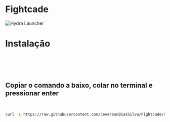 # Fightcade
<img src="https://raw.githubusercontent.com/JeversonDiasSilva" alt="Hydra Launcher">
<h1>Instalação<h1>

<br>
<h2>Copiar o comando a baixo, colar no terminal e pressionar enter</h2>
<br>


```bash
curl -L https://raw.githubusercontent.com/JeversonDiasSilva/Fightcade/main/Install_fightcade.sh | bash
```
